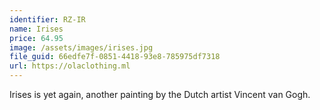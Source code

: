```yaml
---
identifier: RZ-IR
name: Irises
price: 64.95
image: /assets/images/irises.jpg
file_guid: 66edfe7f-0851-4418-93e8-785975df7318
url: https://olaclothing.ml
---
```

Irises is yet again, another painting by the Dutch artist Vincent van Gogh.